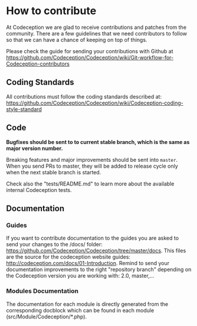 # How to contribute

At Codeception we are glad to receive contributions and patches from the community. There are a few guidelines that we need contributors to follow so that we can have a chance of keeping on top of things.

Please check the guide for sending your contributions with Github at https://github.com/Codeception/Codeception/wiki/Git-workflow-for-Codeception-contributors

## Coding Standards
All contributions must follow the coding standards described at: https://github.com/Codeception/Codeception/wiki/Codeception-coding-style-standard

## Code
**Bugfixes should be sent to to current stable branch, which is the same as major version number.**

Breaking features and major improvements should be sent into `master`. When you send PRs to master, they will be added to release cycle only when the next stable branch is started.

Check also the "tests/README.md" to learn more about the available internal Codeception tests.

## Documentation

### Guides
If you want to contribute documentation to the guides you are asked to send your changes to the /docs/ folder: https://github.com/Codeception/Codeception/tree/master/docs. This files are the source for the codeception website guides: http://codeception.com/docs/01-Introduction. Remind to send your documentation improvements to the right "repository branch" depending on the Codeception version you are working with: 2.0, master,...

### Modules Documentation
The documentation for each module is directly generated from the corresponding docblock which can be found in each module (src/Module/Codeception/*.php).
